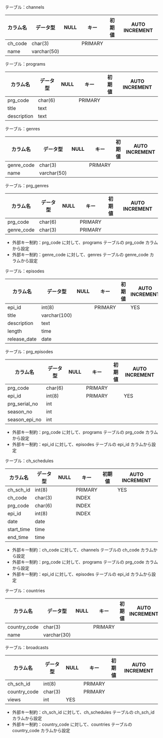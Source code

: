 テーブル：channels

|カラム名|データ型|NULL|キー|初期値|AUTO INCREMENT|
| ---- | ---- | ---- | ---- | ---- | ---- |
|ch_code|char(3)||PRIMARY|||
|name|varchar(50)|||||

テーブル：programs

|カラム名|データ型|NULL|キー|初期値|AUTO INCREMENT|
| ---- | ---- | ---- | ---- | ---- | ---- |
|prg_code|char(6)||PRIMARY|||
|title|text|||||
|description|text|||||

テーブル：genres

|カラム名|データ型|NULL|キー|初期値|AUTO INCREMENT|
| ---- | ---- | ---- | ---- | ---- | ---- |
|genre_code|char(3)||PRIMARY|||
|name|varchar(50)|||||

テーブル：prg_genres

|カラム名|データ型|NULL|キー|初期値|AUTO INCREMENT|
| ---- | ---- | ---- | ---- | ---- | ---- |
|prg_code|char(6)||PRIMARY|||
|genre_code|char(3)||PRIMARY|||

- 外部キー制約：prg_code に対して、programs テーブルの prg_code カラムから設定
- 外部キー制約：genre_code に対して、genres テーブルの genre_code カラムから設定

テーブル：episodes

|カラム名|データ型|NULL|キー|初期値|AUTO INCREMENT|
| ---- | ---- | ---- | ---- | ---- | ---- |
|epi_id|int(8)||PRIMARY||YES|
|title|varchar(100)|||||
|description|text|||||
|length|time|||||
|release_date|date|||||

テーブル：prg_episodes

|カラム名|データ型|NULL|キー|初期値|AUTO INCREMENT|
| ---- | ---- | ---- | ---- | ---- | ---- |
|prg_code|char(6)||PRIMARY|||
|epi_id|int(8)||PRIMARY||YES|
|prg_serial_no|int|||||
|season_no|int|||||
|season_epi_no|int|||||

- 外部キー制約：prg_code に対して、programs テーブルの prg_code カラムから設定
- 外部キー制約：epi_id に対して、episodes テーブルの epi_id カラムから設定

テーブル：ch_schedules

|カラム名|データ型|NULL|キー|初期値|AUTO INCREMENT|
| ---- | ---- | ---- | ---- | ---- | ---- |
|ch_sch_id|int(8)||PRIMARY||YES|
|ch_code|char(3)||INDEX|||
|prg_code|char(6)||INDEX|||
|epi_id|int(8)||INDEX|||
|date|date|||||
|start_time|time|||||
|end_time|time|||||

- 外部キー制約：ch_code に対して、channels テーブルの ch_code カラムから設定
- 外部キー制約：prg_code に対して、programs テーブルの prg_code カラムから設定
- 外部キー制約：epi_id に対して、episodes テーブルの epi_id カラムから設定

テーブル：countries

|カラム名|データ型|NULL|キー|初期値|AUTO INCREMENT|
| ---- | ---- | ---- | ---- | ---- | ---- |
|country_code|char(3)||PRIMARY|||
|name|varchar(30)|||||

テーブル：broadcasts

|カラム名|データ型|NULL|キー|初期値|AUTO INCREMENT|
| ---- | ---- | ---- | ---- | ---- | ---- |
|ch_sch_id|int(8)||PRIMARY|||
|country_code|char(3)||PRIMARY|||
|views|int|YES||||

- 外部キー制約：ch_sch_id に対して、ch_schedules テーブルの ch_sch_id カラムから設定
- 外部キー制約：country_code に対して、countries テーブルの country_code カラムから設定
